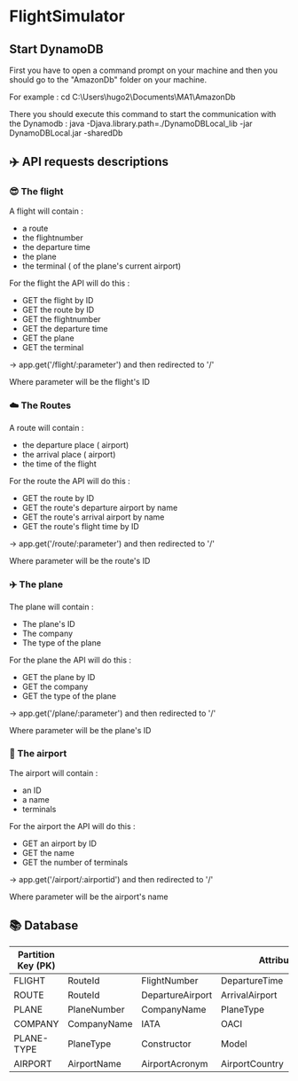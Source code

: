 # FlightSimulator

## Start DynamoDB

First you have to open a command prompt on your machine and then you should go to the "AmazonDb" folder on your machine.  

For example : cd C:\Users\hugo2\Documents\MA1\AmazonDb  

There you should execute this command to start the communication with the Dynamodb : java -Djava.library.path=./DynamoDBLocal_lib -jar DynamoDBLocal.jar -sharedDb


## :airplane: API requests descriptions   

### :sunglasses: The flight

A flight will contain :

- a route
- the flightnumber
- the departure time
- the plane
- the terminal ( of the plane's current airport)  

For the flight the API will do this :

- GET the flight by ID
- GET the route by ID 
- GET the flightnumber 
- GET the departure time 
- GET the plane
- GET the terminal

-> app.get('/flight/:parameter') and then redirected to '/'

Where parameter will be the flight's ID

### :cloud: The Routes    

A route will contain :  


- the departure place ( airport)
- the arrival place ( airport)
- the time of the flight 

For the route the API will do this :

- GET the route by ID
- GET the route's departure airport by name
- GET the route's arrival airport by name
- GET the route's flight time by ID

-> app.get('/route/:parameter') and then redirected to '/'

Where parameter will be the route's ID

### :airplane: The plane

The plane will contain :

- The plane's ID
- The company
- The type of the plane

For the plane the API will do this :

- GET the plane by ID
- GET the company
- GET the type of the plane

-> app.get('/plane/:parameter') and then redirected to '/'

Where parameter will be the plane's ID


### :tokyo_tower: The airport

The airport will contain :

- an ID
- a name
- terminals

For the airport the API will do this :

- GET an airport by ID
- GET the name
- GET the number of terminals

-> app.get('/airport/:airportid') and then redirected to '/'

Where parameter will be the airport's name

## :books: Database

<table>
    <thead>
        <tr>
            <th>Partition Key (PK)</th>
            <th colspan=6>Attributes</th>
        </tr>
    </thead>
    <tbody>
        <tr>
        	<td>FLIGHT</td>
            <td>RouteId</td>
            <td>FlightNumber</td>
            <td>DepartureTime</td>
            <td>PlaneNumber</td>
            <td>Terminal</td>
        </tr>
        <tr>
        	<td>ROUTE</td>
            <td>RouteId</td>
            <td>DepartureAirport</td>
            <td>ArrivalAirport</td>
            <td>TimeOfFlight</td>
        </tr>
        <tr>
        	<td>PLANE</td>
            <td>PlaneNumber</td>
            <td>CompanyName</td>
            <td>PlaneType</td>
        </tr>
        <tr>
        	<td>COMPANY</td>
            <td>CompanyName</td>
            <td>IATA</td>
            <td>OACI</td>
            <td>CompanyCountry</td>
            <td>PlaneQuantity</td>
        </tr>
        <tr>
        	<td>PLANE-TYPE</td>
            <td>PlaneType</td>
            <td>Constructor</td>
            <td>Model</td>
            <td>PlanePassengers</td>
            <td>CruisingSpeed</td>
            <td>MaxSpeed</td>
        </tr>
        <tr>
        	<td>AIRPORT</td>
            <td>AirportName</td>
            <td>AirportAcronym</td>
            <td>AirportCountry</td>
            <td>AirportCountry</td>
            <td>AirportTerminal</td>
        </tr>
    </tbody>
</table>